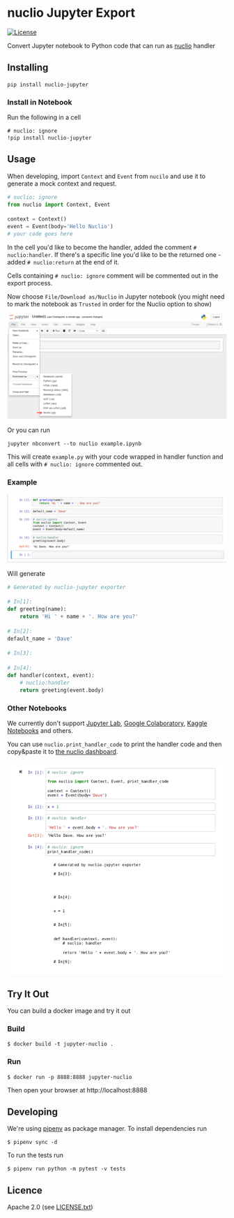 # nuclio Jupyter Export

<!--
Uncomment once we enable travis

[![Build Status](https://travis-ci.org/nu/nuclio.svg?branch=master)](https://travis-ci.org/nuclio/nuclio-jupyter) 
-->

[![License](https://img.shields.io/badge/License-Apache%202.0-blue.svg)](https://opensource.org/licenses/Apache-2.0)

Convert Jupyter notebook to Python code that can run as [nuclio](https://nuclio.io/) handler

## Installing

    pip install nuclio-jupyter

### Install in Notebook

Run the following in a cell

```
# nuclio: ignore
!pip install nuclio-jupyter
```

## Usage

When developing, import `Context` and `Event` from `nucilo` and use it to
generate a mock context and request.

```python
# nuclio: ignore
from nuclio import Context, Event

context = Context()
event = Event(body='Hello Nuclio')
# your code goes here
```

In the cell you'd like to become the handler, added the comment `#
nuclio:handler`. If there's a specific line you'd like to be the returned one -
added `# nuclio:return` at the end of it.

Cells containing `# nuclio: ignore` comment will be commented out in the export
process.

Now choose `File/Download as/Nuclio` in Jupyter notebook (you might need to
mark the notebook as `Trusted` in order for the Nuclio option to show)

![](docs/menu.png)

Or you can run

```
jupyter nbconvert --to nuclio example.ipynb
```


This will create `example.py` with your code wrapped in handler function and all
cells with `# nuclio: ignore` commented out.

### Example

![](docs/example.png)

Will generate

```python
# Generated by nuclio-jupyter exporter

# In[1]:
def greeting(name):
    return 'Hi ' + name + '. How are you?'

# In[2]:
default_name = 'Dave'

# In[3]:

# In[4]:
def handler(context, event):
    # nuclio:handler
    return greeting(event.body)
```

### Other Notebooks

We currently don't support [Jupyter Lab][lab], [Google Colaboratory][colab],
[Kaggle Notebooks][kaggle] and others.

You can use `nuclio.print_handler_code` to print the handler code and then
copy&paste it to [the nuclio dashboard][dashboard].

![](docs/print_handler_code.png)


[colab]: https://colab.research.google.com
[dashboard]: https://nuclio.io/docs/latest/introduction/#dashboard
[kaggle]: https://www.kaggle.com/kernels
[lab]: http://jupyterlab.readthedocs.io

## Try It Out

You can build a docker image and try it out

### Build

    $ docker build -t jupyter-nuclio .

### Run

    $ docker run -p 8888:8888 jupyter-nuclio

Then open your browser at http://localhost:8888


## Developing

We're using [pipenv](https://docs.pipenv.org/) as package manager. To install
dependencies run

    $ pipenv sync -d

To run the tests run
    
    $ pipenv run python -m pytest -v tests

## Licence

Apache 2.0 (see [LICENSE.txt](LICENSE.txt))
